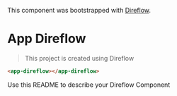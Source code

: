 This component was bootstrapped with [Direflow](https://direflow.io).

# App Direflow
> This project is created using Direflow

```html
<app-direflow></app-direflow>
```

Use this README to describe your Direflow Component